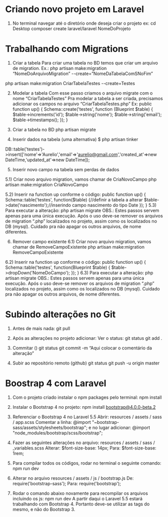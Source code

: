 # Criando novo projeto em Laravel
1) No terminal navegar até o diretório onde deseja criar o projeto
ex:
cd Desktop
composer create laravel/laravel NomeDoProjeto

# Trabalhando com Migrations
1) Criar a tabela
Para criar uma tabela no BD temos que criar um arquivo de migration.
Ex.:
php artisan make:migration “NomeDoArquivoMigration” --create=”NomeDaTabelaComSNoFim”

php artisan make:migration CriarTabelaTestes --create=Testes

2) Modelar a tabela
Com esse passo criamos o arquivo migrate com o nome “CriarTabelaTestes”
Pra modelar a tabela a ser criada, precisamos adicionar os campos no arquivo “CriarTabelaTestes.php”
Ex:
public function up()
   {
       Schema::create('testes', function (Blueprint $table) {
           $table->increments('id');
           $table->string('nome');
           $table->string('email');
           $table->timestamps();
       });
   }

3) Criar a tabela no BD
php artisan migrate

4) Inserir dados na tabela (uma alternativa)
$ php artisan tinker

DB::table('testes')->insert(['nome'=>'Aurelio','email'=>'aurelio@gmail.com','created_at'=>new DateTime,'updated_at'=>new DateTime]);

5) Inserir novo campo na tabela sem perdas de dados

5.1) Criar novo arquivo migration, vamos chamar de CriaNovoCampo
php artisan make:migration CriaNovoCampo

5.2) Inserir na function up conforme o código:
public function up()
   {
       Schema::table('testes', function($table) {//definir a tabela a alterar
           $table->date('nascimento');//inserindo campo nascimento do tipo Date
       });
   }
5.3) Para executar a alteração:
php artisan migrate
OBS.: Estes passos servem apenas para uma única execução. Após o uso deve-se remover os arquivos de migration “.php” localizados no projeto, assim como os localizados no DB (mysql). Cuidado pra não apagar os outros arquivos, de nome diferentes.

6) Remover campo existente
6.1) Criar novo arquivo migration, vamos chamar de RemoveCampoExistente
php artisan make:migration RemoveCampoExistente

6.2) Inserir na function up conforme o código:
   public function up()
   {
       Schema::table('testes', function(Blueprint $table) {
           $table->dropDown('NomeDoCampo');
       });
   }
6.3) Para executar a alteração:
php artisan migrate
OBS.: Estes passos servem apenas para uma única execução. Após o uso deve-se remover os arquivos de migration “.php” localizados no projeto, assim como os localizados no DB (mysql). Cuidado pra não apagar os outros arquivos, de nome diferentes.


# Subindo alterações no Git
1) Antes de mais nada:
git pull

2) Após as alterações no projeto adicionar:
Ver o status:
git status
git add .

3) Commitar ()
git status
git commit -m “Aqui colocar o comentário da alteração”

4) Subir ao repositório remoto (github)
git status
git push -u origin master


# Boostrap 4 com Laravel
1) Com o projeto criado instalar o npm packages pelo terminal:
npm install

2) Instalar o Bootstrap 4 no projeto:
npm install bootstrap@4.0.0-beta.2

3) Referenciar o Bootstrap 4 no Laravel 5.5
Abrir: resources / assets / sass / app.scss
Comentar a linha: @import "~bootstrap-sass/assets/stylesheets/bootstrap";
e no lugar adicionar: @import "node_modules/bootstrap/scss/bootstrap";

4) Fazer as seguintes alterações no arquivo:
resources / assets / sass / _variables.scss
Alterar: $font-size-base: 14px;
Para: $font-size-base: 1rem;

5) Para compilar todos os códigos, rodar no terminal o seguinte comando:
npm run dev

6) Alterar no arquivo  resources / assets / js / bootstrap.js
De: require('bootstrap-sass');
Para: require('bootstrap');

7) Rodar o comando abaixo novamente para recompilar os arquivos incluindo os js:
npm run dev
A partir daqui o Laravel 5.5 estará trabalhando com Bootstrap 4. Portanto deve-se utilizar as tags do mesmo, e não do Bootstrap 3.

